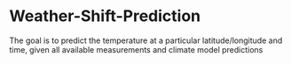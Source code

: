 # Weather-Shift-Prediction
The goal is to predict the temperature at a particular latitude/longitude and time, given all available measurements and climate model predictions
